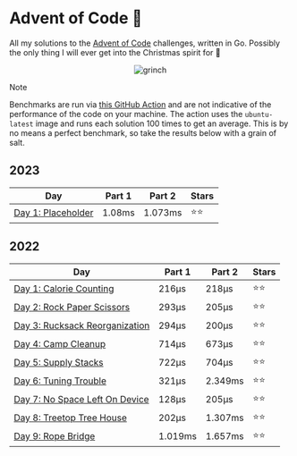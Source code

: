 # Advent of Code 📆
All my solutions to the [Advent of Code](https://adventofcode.com/) challenges, written in Go. Possibly the only thing I will ever get into the Christmas spirit for 🎄

<p align="center">
  <img alt="grinch" src="https://github.com/scottmckendry/AoC/assets/39483124/def61fe9-d27c-4440-b033-4fb7630306e0"/>
</p>

> [!NOTE]
> Benchmarks are run via [this GitHub Action](https://github.com/scottmckendry/aoc/actions/workflows/readmeStats.yml) and are not indicative of the performance of the code on your machine.
> The action uses the `ubuntu-latest` image and runs each solution 100 times to get an average. This is by no means a perfect benchmark, so take the results below with a grain of salt.

## 2023
<!-- 2023TableStart -->
| Day | Part 1 | Part 2 | Stars |
| --- | --- | --- | --- |
| [Day 1: Placeholder](https://adventofcode.com/2023/day/1) | 1.08ms | 1.073ms | ⭐⭐ |

<!-- 2023TableEnd -->

## 2022
<!-- 2022TableStart -->
| Day | Part 1 | Part 2 | Stars |
| --- | --- | --- | --- |
| [Day 1: Calorie Counting](https://adventofcode.com/2022/day/1) | 216µs | 218µs | ⭐⭐ |
| [Day 2: Rock Paper Scissors](https://adventofcode.com/2022/day/2) | 293µs | 205µs | ⭐⭐ |
| [Day 3: Rucksack Reorganization](https://adventofcode.com/2022/day/3) | 294µs | 200µs | ⭐⭐ |
| [Day 4: Camp Cleanup](https://adventofcode.com/2022/day/4) | 714µs | 673µs | ⭐⭐ |
| [Day 5: Supply Stacks](https://adventofcode.com/2022/day/5) | 722µs | 704µs | ⭐⭐ |
| [Day 6: Tuning Trouble](https://adventofcode.com/2022/day/6) | 321µs | 2.349ms | ⭐⭐ |
| [Day 7: No Space Left On Device](https://adventofcode.com/2022/day/7) | 128µs | 205µs | ⭐⭐ |
| [Day 8: Treetop Tree House](https://adventofcode.com/2022/day/8) | 202µs | 1.307ms | ⭐⭐ |
| [Day 9: Rope Bridge](https://adventofcode.com/2022/day/9) | 1.019ms | 1.657ms | ⭐⭐ |

<!-- 2022TableEnd -->
